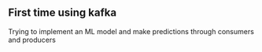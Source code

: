 ## First time using kafka

Trying to implement an ML model and make predictions through consumers and producers